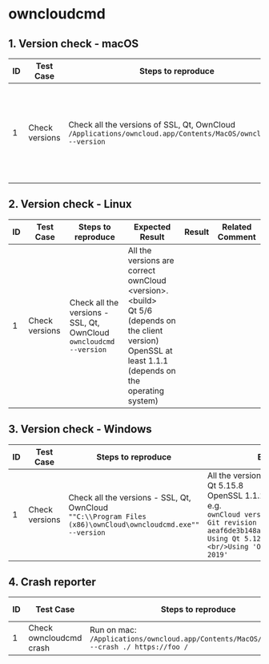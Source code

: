 # owncloudcmd

## 1. Version check - macOS

| ID | Test Case                       | Steps to reproduce                                                                                                                                                                                                    | Expected Result                                                                                                                                                                                            | Result | Related Comment |
|----|---------------------------------|-----------------------------------------------------------------------------------------------------------------------------------------------------------------------------------------------------------------------|------------------------------------------------------------------------------------------------------------------------------------------------------------------------------------------------------------|--------|-----------------|
| 1  | Check versions | Check all the versions of SSL, Qt, OwnCloud <br/> `/Applications/owncloud.app/Contents/MacOS/owncloudcmd --version` | All the versions are correct <br/>Qt 5.15.8 <br/>OpenSSL 1.1.1t <br/>e.g.<br/>`ownCloud version 2.6.0rc1 (build 12411)` <br/>`Git revision 13bf76fc0ab993a5e5668bd864749cb44a4009bc` <br/>`Using **Qt 5.15.8**, built against Qt 5.12.5` <br/>`Using '**OpenSSL 1.1.1t**&nbsp; 28 May 2019'` |

## 2. Version check - Linux

| ID | Test Case                       | Steps to reproduce                                                                                                                                                                                                    | Expected Result                                                                                                                                                                                            | Result | Related Comment |
|----|---------------------------------|-----------------------------------------------------------------------------------------------------------------------------------------------------------------------------------------------------------------------|------------------------------------------------------------------------------------------------------------------------------------------------------------------------------------------------------------|--------|-----------------|
| 1  | Check versions | Check all the versions - SSL, Qt, OwnCloud <br/> `owncloudcmd --version` | All the versions are correct <br/> ownCloud &lt;version&gt;.&lt;build&gt;<br/>Qt 5/6 (depends on the client version) <br/>OpenSSL at least 1.1.1 (depends on the operating system) |

## 3. Version check - Windows

| ID | Test Case                       | Steps to reproduce                                                                                                                                                                                                    | Expected Result                                                                                                                                                                                            | Result | Related Comment |
|----|---------------------------------|-----------------------------------------------------------------------------------------------------------------------------------------------------------------------------------------------------------------------|------------------------------------------------------------------------------------------------------------------------------------------------------------------------------------------------------------|--------|-----------------|
| 1  | Check versions | Check all the versions - SSL, Qt, OwnCloud <br/>`""C:\\Program Files (x86)\ownCloud\owncloudcmd.exe"" --version` |  All the versions are correct <br/>Qt 5.15.8 <br/>OpenSSL 1.1.1t <br/>e.g. <br/>`ownCloud version 2.6.0rc2 (build 12524)` <br/>  `Git revision aeaf6de3b148a58efce564946a36f6f6d9eff350` <br/>`Using Qt 5.12.5, built against Qt 5.12.5 <br/>Using 'OpenSSL 1.1.1d &nbsp;10 Sep 2019'` |

## 4. Crash reporter

| ID | Test Case                       | Steps to reproduce                                                                                                                                                                                                    | Expected Result                                                                                                                                                                                            | Result | Related Comment |
|----|---------------------------------|-----------------------------------------------------------------------------------------------------------------------------------------------------------------------------------------------------------------------|------------------------------------------------------------------------------------------------------------------------------------------------------------------------------------------------------------|--------|-----------------|
| 1  | Check owncloudcmd crash | Run on mac: `/Applications/owncloud.app/Contents/MacOS/owncloudcmd --crash ./ https://foo /` | owncloudcmd crashed |
